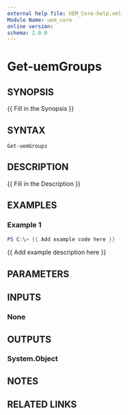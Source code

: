 ```yaml
---
external help file: UEM_Core-help.xml
Module Name: uem_core
online version:
schema: 2.0.0
---
```


# Get-uemGroups

## SYNOPSIS
{{ Fill in the Synopsis }}

## SYNTAX

```
Get-uemGroups
```

## DESCRIPTION
{{ Fill in the Description }}

## EXAMPLES

### Example 1
```powershell
PS C:\> {{ Add example code here }}
```

{{ Add example description here }}

## PARAMETERS

## INPUTS

### None

## OUTPUTS

### System.Object
## NOTES

## RELATED LINKS
